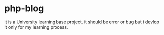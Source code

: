 # php-blog

it is a University learning base project.
it should be error or bug but i devlop it only for my learning process.
